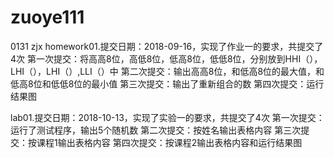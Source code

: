 # zuoye111
0131   zjx
homework01.提交日期：2018-09-16，实现了作业一的要求，共提交了4次
第一次提交：将高高8位，高低8位，低高8位，低低8位，分别放到HHI（），LHI（），LHI（）,LLI（）中
第二次提交：输出高高8位，和低高8位的最大值，和低高8位和低低8位的最小值
第三次提交：输出了重新组合的数
第四次提交：运行结果图

lab01.提交日期：2018-10-13，实现了实验一的要求，共提交了4次
第一次提交：运行了测试程序，输出5个随机数
第二次提交：按姓名输出表格内容
第三次提交：按课程1输出表格内容
第四次提交：按课程2输出表格内容和运行结果图


